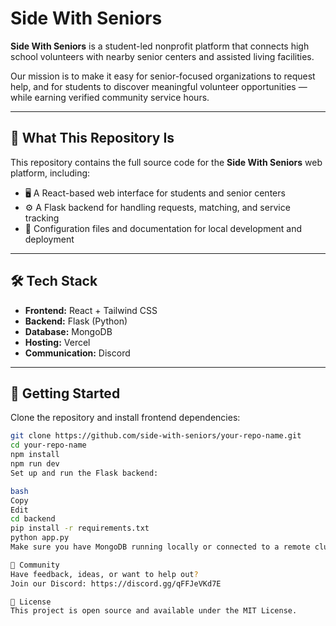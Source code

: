 # Side With Seniors

**Side With Seniors** is a student-led nonprofit platform that connects high school volunteers with nearby senior centers and assisted living facilities.

Our mission is to make it easy for senior-focused organizations to request help, and for students to discover meaningful volunteer opportunities — while earning verified community service hours.

---

## 🌟 What This Repository Is

This repository contains the full source code for the **Side With Seniors** web platform, including:

- 🖥️ A React-based web interface for students and senior centers
- ⚙️ A Flask backend for handling requests, matching, and service tracking
- 🧾 Configuration files and documentation for local development and deployment

---

## 🛠️ Tech Stack

- **Frontend:** React + Tailwind CSS  
- **Backend:** Flask (Python)  
- **Database:** MongoDB  
- **Hosting:** Vercel  
- **Communication:** Discord

---

## 🚀 Getting Started

Clone the repository and install frontend dependencies:

```bash
git clone https://github.com/side-with-seniors/your-repo-name.git
cd your-repo-name
npm install
npm run dev
Set up and run the Flask backend:

bash
Copy
Edit
cd backend
pip install -r requirements.txt
python app.py
Make sure you have MongoDB running locally or connected to a remote cluster.

💬 Community
Have feedback, ideas, or want to help out?
Join our Discord: https://discord.gg/qFFJeVKd7E

📄 License
This project is open source and available under the MIT License.
